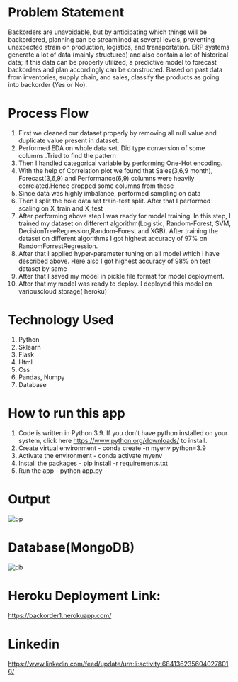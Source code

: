 # Problem Statement
 
Backorders are unavoidable, but by anticipating which things will be backordered,
planning can be streamlined at several levels, preventing unexpected strain on
production, logistics, and transportation. ERP systems generate a lot of data (mainly
structured) and also contain a lot of historical data; if this data can be properly utilized, a
predictive model to forecast backorders and plan accordingly can be constructed.
Based on past data from inventories, supply chain, and sales, classify the products as
going into backorder (Yes or No).

# Process Flow
1.   First we cleaned our dataset properly by removing all null value and duplicate value present in dataset.
2.   Performed EDA on whole data set. Did type conversion of some columns .Tried to find the pattern
3.   Then I handled categorical variable by performing One-Hot encoding.
4.   With the help of Correlation plot we found that Sales(3,6,9 month), Forecast(3,6,9) and Performance(6,9) columns were heavily correlated.Hence dropped some columns from those
5.   Since data was highly imbalance, performed sampling on data
6.   Then I split the hole data set train-test split. After that I performed scaling on X_train and X_test
7.   After performing above step I was ready for model training. In this step, I trained my dataset on different algorithm(Logistic, Random-Forest, SVM,
     DecisionTreeRegression,Random-Forest and XGB). After training the dataset on different algorithms I got highest accuracy of 97% on RandomForrestRegression.
8.   After that I applied hyper-parameter tuning on all model which I have described above. Here also I got highest accuracy of 98% on test dataset by same   
9.   After that I saved my model in pickle file format for model deployment.
10.  After that my model was ready to deploy. I deployed this model on variouscloud storage( heroku)



# Technology Used
1. Python 
2. Sklearn
3. Flask
4. Html
5. Css
6. Pandas, Numpy 
7. Database 

# How to run this app    
1.  Code is written in Python 3.9. If you don't have python installed on your system, click here https://www.python.org/downloads/ to install.
2.  Create virtual environment - conda create -n myenv python=3.9
3.  Activate the environment - conda activate myenv
4.  Install the packages - pip install -r requirements.txt
5.  Run the app - python app.py


# Output
![op](https://user-images.githubusercontent.com/60249099/132537128-63f2fa51-cef1-4041-8bec-b831ffe40c04.PNG)

# Database(MongoDB)
![db](https://user-images.githubusercontent.com/60249099/132537356-fd9a07fe-40ef-4c3c-be38-96150532a8eb.PNG)


# Heroku Deployment Link:
https://backorder1.herokuapp.com/

# Linkedin
https://www.linkedin.com/feed/update/urn:li:activity:6841362356040278016/
